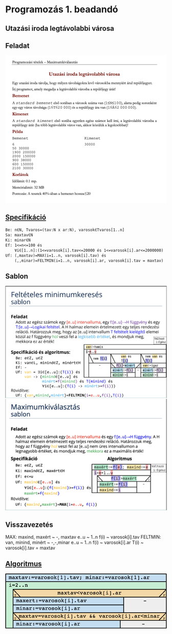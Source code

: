 # Programozás 1. beadandó
## Utazási iroda legtávolabbi városa
## Feladat
![Feladat](image.png)

## [Specifikáció](https://progalap.elte.hu/specifikacio/?data=H4sIAAAAAAAAE41RwUrDQBD9lWFPCSxlN7FFl%2B5BoYJoc7GCkOSw1BQW7VaSWAql4LG%2F4nf4J%2F0SZ7tLbNpUzGln3ps3703WpHovpnqmp6rWC0MEuSkEmN12m1CYLFW5qGRQq6VIYAWqFElIYd9dvCLHEVLe65k8M49KwFytkG3HM3OvsdZGla4czQTwoTRDyRmD768KMgP47bafGhlORQRI8QtSnfdQbCgjxvxEG1SlxxgLM%2FOE%2BgF1BkI5vn4OtLSajWGvF1oltzqgdG8wlLejh8n4LukaUeWxAkifMySU1EVVV0Ska%2FKiaoUHNAIGmfETAlK3am2PCH1G7RUhtp439BDiV8yDLlIbtT2H8v4p2ozGlyfY4K%2FBiLOWo8z%2BR5fNgVjZA3kc4xo1LzAkvsqi%2BnirieAbepj94lz2yKc7it3Z9VzeyeVHNhuP%2FD%2F%2B4nP%2BeOfObtexP1rbSfx7rTNO8s0P2HpCFnEDAAA%3D)
```
Be: n∈N, Tvaros=(tav:N x ar:N), varosok∈Tvaros[1..n]
Sa: maxtav∈N
Ki: minar∈N
Ef: 1<=n<=100 és 
    ∀i∈[1..n]:(1<=varosok[i].tav<=20000 és 1<=varosok[i].ar<=2000000)
Uf: (,maxtav)=MAX(i=1..n, varosok[i].tav) és
    (,,minar)=FELTMIN(i=1..n, varosok[i].ar, varosok[i].tav = maxtav)
```

## Sablon
![Feltételes minimumkeresés sablon](image-1.png)
![Maximumkiválasztás sablon](image-2.png)

## Visszavezetés
MAX:
maxind, maxért ~ -, maxtav
e..u           ~ 1..n
f(i)           ~ varosok[i].tav
FELTMIN:
van, minind, minért ~ -,-,minar
e..u                ~ 1..n
f(i)                ~ varosok[i].ar
T(i)                ~ varosok[i].tav = maxtav

## [Algoritmus](https://progalap.elte.hu/stuki/?data=H4sIAAAAAAAAE61W227iMBD9lcor9QmhkDRQqPoA3YrSG7tAb1vx4NgOuISYOgF6Ef%2B%2BdsCD04tYtOQBnJOZc8bHYyfviFNUQ06xXHK9ku8dlip%2BuXzgVFEBDcWMyZZ6HE%2BjqIASFjGSMrpGYkFZgmrvKGiEv0e8fq3HGR8ABTTBksWpTkKXnlcV1SjW3JxSFqNaiKOEFVD6OmEqIBZighaFdaDhszLXfMsivmZK2POUxYSpBDLkEVU5LapqfUTh5a9SfDGrqyfi5k%2BSvHVuUF9pAm40rcBt5pCkOGVjFa4iUvaSKmiMX1I8qx3PsBSJGD2W%2BkV1f7Q35jGWORhLPf2rpyt%2FQAMJpQCQK2Xe80nl7i3aaCcEGj4r0%2BIDO7Y3dTj%2FOb9uBXfqSef%2BkkfN12FmKlAaZUtjG1PnSi6TFTHlKRcqAPFjt1jUKYGgr91VaXljVAXtsHTfuxgRqACAXAXN%2BcnUZ53uRi8h0PBZmRafZci2Xvrt54hPmnrvdM9Ou95DhWZe%2BrF7cR64bVAGIKc8fhKNDj7BG2cCgYbPytzRTEyBunzgMXIW8TZNzcMPfbDcXftRemQ2Es82ksqQU9aQOCbDXHtYK5ZRfxECVmjfzXqA7%2BsF2qaDvj4YmEzXJwDPDgYtCitvRAH4f9H8qcPNqUPCm5SI9BIkAchJDly%2FMwrrtxv7CwINn5Vp8cF5sX1%2FNetNp9vrDbL%2Buu88P7S9WQvkAMjJnctTGUnX21g%2BBBo%2BK3M35UOBunzgMXIW8Q62x4cW29vH48lR9rOXawS9jbIG%2BX77WMv43fYBq%2FSBaRYJDkwDbNdW%2F9zJSjNRpZNUDCQea6ffUYzHmuMKc%2F3CUAkcB5H%2BdkHqVgrx6TWUDMX8dh22KkWjZwxTJlfQoq%2FNjoTMPoOWZT2iH2HoqEvR%2FND%2FoV4ShRHAAseHUZiNKo7n4GxEGA4PK6i%2FnGUDk9FAimlMV8SBG7g6TP8bYkYMxioEm1GYjegBcZir6fTX2g7pLI8%2FseprNWd1ZbNSl8FC12AspGSJVavLp45zSKq%2BHjHGDmjZdmSx%2BAtjyzKergoAAA%3D%3D)
![Algoritmus](image-3.png)